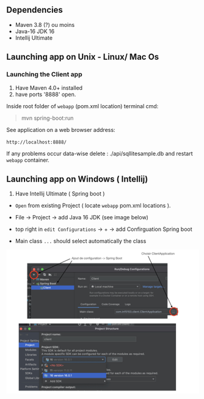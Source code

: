 ## Dependencies
+ Maven 3.8 (?) ou moins
+ Java-16 JDK 16
+ Intellij Ultimate

## Launching app on Unix -  Linux/ Mac Os 


### Launching the Client app

1. Have Maven 4.0+ installed 
2. have ports '8888' open. 

Inside  root  folder of `webapp` (pom.xml location) terminal cmd: 

> mvn spring-boot:run 

See application on a web browser address:

`http://localhost:8888/`  

If any problems occur data-wise delete : ./api/sqllitesample.db and restart `webapp` container.

## Launching app on Windows ( Intellij)

1. Have Intellij Ultimate ( Spring boot )

+ `Open` from existing Project ( locate `webapp` pom.xml locations ).

* File -> Project -> add Java 16 JDK (see image below)

* top right in `edit Configurations` -> + -> add Confirguation Spring boot

* Main class `...` should select automatically the class

![jpeg](webapp_installation.jpeg)
